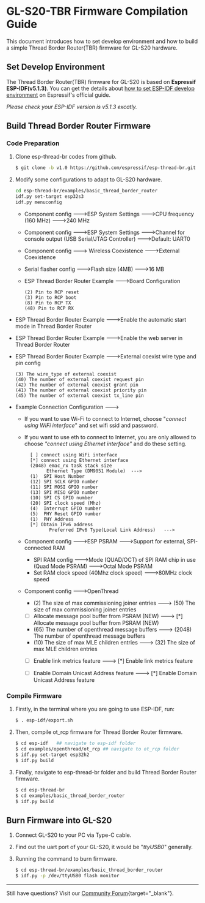 # GL-S20-TBR Firmware Compilation Guide

This document introduces how to set develop environment and how to build a simple Thread Border Router(TBR) firmware for GL-S20 hardware.

## Set Develop Environment

The Thread Border Router(TBR) firmware for GL-S20 is based on **Espressif  ESP-IDF(v5.1.3)**. You can get the details about [how to set ESP-IDF develop environment](https://docs.espressif.com/projects/esp-idf/en/v5.1.3/esp32/get-started/index.html) on Espressif's official guide.

*Please check your ESP-IDF version is v5.1.3 excatly.*

## Build Thread Border Router Firmware

### Code Preparation

1. Clone esp-thread-br codes from github.

   ```bash
   $ git clone -b v1.0 https://github.com/espressif/esp-thread-br.git 
   ```

2. Modify some configurations to adapt to GL-S20 hardware.

   ```bash
   cd esp-thread-br/examples/basic_thread_border_router
   idf.py set-target esp32s3
   idf.py menuconfig
   ```

   - Component config  --->ESP System Settings  --->CPU frequency (160 MHz)  --->240 MHz

   - Component config  --->ESP System Settings  --->Channel for console output (USB Serial/JTAG Controller)  --->Default: UART0

   - Component config  ---> Wireless Coexistence  --->External Coexistence

   - Serial flasher config  --->Flash size (4MB)  --->16 MB

   - ESP Thread Border Router Example  --->Board Configuration

     ```
     (2) Pin to RCP reset
     (3) Pin to RCP boot
     (8) Pin to RCP TX
     (48) Pin to RCP RX
     ```
   
- ESP Thread Border Router Example  --->Enable the automatic start mode in Thread Border Router
  
- ESP Thread Border Router Example  --->Enable the web server in Thread Border Router
  
- ESP Thread Border Router Example  --->External coexist wire type and pin config
  
  ```
  (3) The wire_type of external coexist
  (40) The number of external coexist request pin
  (42) The number of external coexist grant pin
  (41) The number of external coexist priority pin
  (45) The number of external coexist tx_line pin
  ```
  
- Example Connection Configuration  --->
  
     - If you want to use Wi-Fi to connect to Internet, choose "*connect using WiFi interface*" and set wifi ssid and password.

     - If you want to use eth to connect to Internet, you are only allowed to choose *"connect using Ethernet interface"* and do these setting.

       ```
         [ ] connect using WiFi interface
         [*] connect using Ethernet interface
         (2048) emac_rx task stack size
         	   Ethernet Type (DM9051 Module)  --->
         (1)  SPI Host Number
         (12) SPI SCLK GPIO number
         (11) SPI MOSI GPIO number
         (13) SPI MISO GPIO number
         (10) SPI CS GPIO number
         (20) SPI clock speed (Mhz)
         (4)  Interrupt GPIO number
         (5)  PHY Reset GPIO number
         (1)  PHY Address
         [*] Obtain IPv6 address
         		Preferred IPv6 Type(Local Link Address)   --->
       ```

     
   
   - Component config  --->ESP PSRAM  --->Support for external, SPI-connected RAM
   
     - SPI RAM config  --->Mode (QUAD/OCT) of SPI RAM chip in use (Quad Mode PSRAM)  --->Octal Mode PSRAM
     - Set RAM clock speed (40Mhz clock speed)  --->80MHz clock speed
   
   - Component config  --->OpenThread 
   
     - (2)     The size of max commissioning joiner entries  --->  (50)     The size of max commissioning joiner entries 
     - [  ]  Allocate message pool buffer from PSRAM (NEW)  ---> [*] Allocate message pool buffer from PSRAM (NEW) 
     - (65) The number of openthread message buffers ---> (2048) The number of openthread message buffers
     - (10) The size of max MLE children entries ---> (32) The size of max MLE children entries
     - [  ] Enable link metrics feature ---> [*] Enable link metrics feature 
     - [  ] Enable Domain Unicast Address feature ---> [*] Enable Domain Unicast Address feature



### Compile Firmware

1. Firstly, in the terminal where you are going to use ESP-IDF, run:

   ```bash
   $ . esp-idf/export.sh
   ```

2. Then, compile ot_rcp firmware for Thread Border Router firmware.

   ```bash
   $ cd esp-idf   ## navigate to esp-idf folder
   $ cd examples/openthread/ot_rcp ## navigate to ot_rcp folder
   $ idf.py set-target esp32h2
   $ idf.py build
   ```

3. Finally, navigate to esp-thread-br folder and build Thread Border Router firmware.

   ```bash
   $ cd esp-thread-br
   $ cd examples/basic_thread_border_router
   $ idf.py build
   ```



## Burn Firmware into GL-S20

1. Connect GL-S20 to your PC via Type-C cable.

2. Find out the uart port of your GL-S20, it would be "*ttyUSB0*" generally.

3. Running the command to burn firmware.

   ```bash
   $ cd esp-thread-br/examples/basic_thread_border_router
   $ idf.py -p /dev/ttyUSB0 flash monitor
   ```

---

Still have questions? Visit our [Community Forum](https://forum.gl-inet.com){target="_blank"}.
